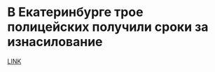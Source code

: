 # В Екатеринбурге трое полицейских получили сроки за изнасилование



[LINK](https://varlamov.ru/3961742.html)